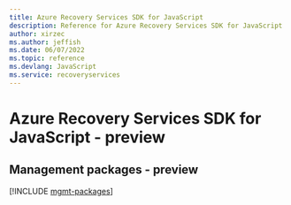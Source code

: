 ```yaml
---
title: Azure Recovery Services SDK for JavaScript
description: Reference for Azure Recovery Services SDK for JavaScript
author: xirzec
ms.author: jeffish
ms.date: 06/07/2022
ms.topic: reference
ms.devlang: JavaScript
ms.service: recoveryservices
---
```

# Azure Recovery Services SDK for JavaScript - preview
## Management packages - preview
[!INCLUDE [mgmt-packages](recovery-services-mgmt-index.md)]
